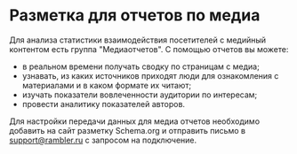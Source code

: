 # Разметка для отчетов по медиа

Для анализа статистики взаимодействия посетителей с медийный контентом есть группа "Медиаотчетов". С помощью отчетов вы можете:&#x20;

* в реальном времени получать сводку по страницам с медиа;
* узнавать, из каких источников приходят люди для ознакомления с материалами и в каком формате их читают;
* изучать показатели вовлеченности аудитории по интересам;
* провести аналитику показателей авторов.&#x20;

Для настройки передачи данных для медиа отчетов необходимо добавить на сайт разметку Schema.org и отправить письмо в [support@rambler.ru](mailto:support@rambler.ru) с запросом на подключение.
